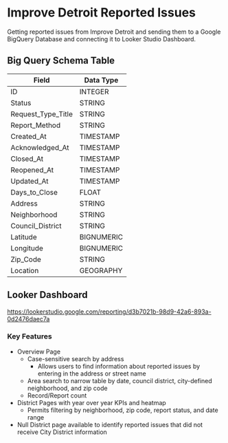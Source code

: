# Improve Detroit Reported Issues
Getting reported issues from Improve Detroit and sending them to a Google BigQuery Database and connecting it to Looker Studio Dashboard.

## Big Query Schema Table
| Field  | Data Type |
| ------------- | ------------- |
| ID  | INTEGER  |
| Status  | STRING  |
| Request_Type_Title  | STRING  |
| Report_Method  | STRING  |
| Created_At  | TIMESTAMP  |
| Acknowledged_At  | TIMESTAMP  |
| Closed_At  | TIMESTAMP  |
| Reopened_At  | TIMESTAMP  |
| Updated_At  | TIMESTAMP  |
| Days_to_Close  | FLOAT  |
| Address  | STRING  |
| Neighborhood  | STRING  |
| Council_District  | STRING  |
| Latitude  | BIGNUMERIC  |
| Longitude  | BIGNUMERIC  |
| Zip_Code  | STRING  |
| Location  | GEOGRAPHY | 


## Looker Dashboard
https://lookerstudio.google.com/reporting/d3b7021b-98d9-42a6-893a-0d2476daec7a
### Key Features
- Overview Page
  - Case-sensitive search by address
    -  Allows users to find information about reported issues by entering in the address or street name
  -  Area search to narrow table by date, council district, city-defined neighborhood, and zip code
  -  Record/Report count
- District Pages with year over year KPIs and heatmap
  - Permits filtering by neighborhood, zip code, report status, and date range
- Null District page available to identify reported issues that did not receive City District information
